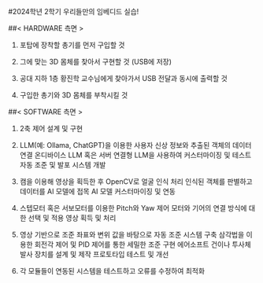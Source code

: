 #2024학년 2학기 우리들만의 임베디드 실습!

##< HARDWARE 측면 >

1. 포탑에 장착할 총기를 먼저 구입할 것

2. 그에 맞는 3D 몸체를 찾아서 구현할 것 (USB에 저장)

3. 공대 지하 1층 황진학 교수님에게 찾아가서 USB 전달과 동시에 출력할 것

4. 구입한 총기와 3D 몸체를 부착시킬 것

##< SOFTWARE 측면 >

1. 2축 제어 설계 및 구현

2. LLM(예: Ollama, ChatGPT)을 이용한 사용자 신상 정보와 추출된 객체의 데이터 연결
   온디바이스 LLM 혹은 서버 연결형 LLM을 사용하여 커스터마이징 및 테스트
   자동 조준 및 발포 시스템 개발

3. 캠을 이용해 영상을 획득한 후 OpenCV로 얼굴 인식 처리
   인식된 객체를 판별하고 데이터를 AI 모델에 접목
   AI 모델 커스터마이징 및 연동

4. 스텝모터 혹은 서보모터를 이용한 Pitch와 Yaw 제어
   모터와 기어의 연결 방식에 대한 선택 및 적용
   영상 획득 및 처리

5. 영상 기반으로 조준 좌표와 변위 값을 바탕으로 자동 조준 시스템 구축
   삼각법을 이용한 회전각 제어 및 PID 제어를 통한 세밀한 조준 구현
   에어소프트 건이나 투사체 발사 장치를 설계 및 제작
   프로토타입 테스트 및 개선

6. 각 모듈들이 연동된 시스템을 테스트하고 오류를 수정하여 최적화
